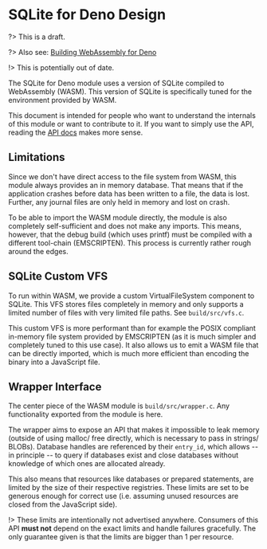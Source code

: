 # SQLite for Deno Design

?> This is a draft.

?> Also see: [Building WebAssembly for Deno](https://tilman.xyz/blog/2019/12/building-webassembly-for-deno/)

!> This is potentially out of date.

The SQLite for Deno module uses a version of SQLite compiled to WebAssembly (WASM). This version
of SQLite is specifically tuned for the environment provided by WASM.

This document is intended for people who want to understand the internals of this module or
want to contribute to it. If you want to simply use the API, reading the [API docs](api.md) makes
more sense.

## Limitations
Since we don't have direct access to the file system from WASM, this module always provides an
in memory database. That means that if the application crashes before data has been written to
a file, the data is lost. Further, any journal files are only held in memory and lost on crash.

To be able to import the WASM module directly, the module is also completely self-sufficient and
does not make any imports. This means, however, that the debug build (which uses printf)
must be compiled with a different tool-chain (EMSCRIPTEN). This process is currently rather
rough around the edges.

## SQLite Custom VFS
To run within WASM, we provide a custom VirtualFileSystem component to SQLite. This VFS stores
files completely in memory and only supports a limited number of files with very limited file
paths. See `build/src/vfs.c`.

This custom VFS is more performant than for example the POSIX compliant in-memory file system
provided by EMSCRIPTEN (as it is much simpler and completely tuned to this use case). It also
allows us to emit a WASM file that can be directly imported,
which is much more efficient than encoding the binary into a JavaScript file.

## Wrapper Interface
The center piece of the WASM module is `build/src/wrapper.c`. Any functionality exported from the
module is here.

The wrapper aims to expose an API that makes it impossible to leak memory (outside of using malloc/
free directly, which is necessary to pass in strings/ BLOBs). Database handles are referenced by
their `entry_id`, which allows -- in principle -- to query if databases exist and close databases
without knowledge of which ones are allocated already.

This also means that resources like databases or prepared statements, are limited by the size of
their respective registries. These limits are set to be generous enough for correct use (i.e.
assuming unused resources are closed from the JavaScript side).

!> These limits are intentionally not advertised anywhere. Consumers of this API **must not** depend on
the exact limits and handle failures gracefully. The only guarantee given is that the limits are
bigger than 1 per resource.

